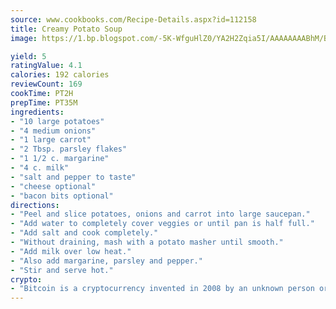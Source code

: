 ```yaml
---
source: www.cookbooks.com/Recipe-Details.aspx?id=112158
title: Creamy Potato Soup
image: https://1.bp.blogspot.com/-5K-WfguHlZ0/YA2H2Zqia5I/AAAAAAAABhM/Bdgu68p4aG0Q6jWdy3eGaUXSKw5p3sdxwCLcBGAsYHQ/s324/7.png

yield: 5
ratingValue: 4.1
calories: 192 calories
reviewCount: 169
cookTime: PT2H
prepTime: PT35M
ingredients:
- "10 large potatoes"
- "4 medium onions"
- "1 large carrot"
- "2 Tbsp. parsley flakes"
- "1 1/2 c. margarine"
- "4 c. milk"
- "salt and pepper to taste"
- "cheese optional"
- "bacon bits optional"
directions:
- "Peel and slice potatoes, onions and carrot into large saucepan."
- "Add water to completely cover veggies or until pan is half full."
- "Add salt and cook completely."
- "Without draining, mash with a potato masher until smooth."
- "Add milk over low heat."
- "Also add margarine, parsley and pepper."
- "Stir and serve hot."
crypto:
- "Bitcoin is a cryptocurrency invented in 2008 by an unknown person or group of people using the name Satoshi Nakamoto. The currency began use in 2009 when its implementation was released as open-source software. Bitcoin is a decentralized digital currency, without a central bank or single administrator that can be sent from user to user on the peer-to-peer bitcoin network without the need for intermediaries. Transactions are verified by network nodes through cryptography and recorded in a public distributed ledger called a blockchain. Bitcoins are created as a reward for a process known as mining. They can be exchanged for other currencies, products, and services. Research produced by the University of Cambridge estimated that in 2017, there were 2.9 to 5.8 million unique users using a cryptocurrency wallet, most of them using bitcoin."
---
```

